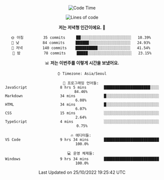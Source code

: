 <div align="center">

<br />

 <!--START_SECTION:waka-->
![Code Time](http://img.shields.io/badge/Code%20Time-56%20hrs%2058%20mins-blue)

![Lines of code](https://img.shields.io/badge/%EC%A0%80%EB%8A%94%20%EC%97%AC%ED%83%9C%EA%B9%8C%EC%A7%80%20-81%20Thousand%20%EC%A4%84%EC%9D%98%20%EC%BD%94%EB%93%9C%EB%A5%BC%20%EC%9E%91%EC%84%B1%ED%96%88%EC%96%B4%EC%9A%94.-blue)

**저는 저녁형 인간이에요. 🦉** 

```text
🌞 아침         35 commits     ██░░░░░░░░░░░░░░░░░░░░░░░   10.39% 
🌆 낮　         84 commits     ██████░░░░░░░░░░░░░░░░░░░   24.93% 
🌃 저녁         140 commits    ██████████░░░░░░░░░░░░░░░   41.54% 
🌙 밤　         78 commits     █████░░░░░░░░░░░░░░░░░░░░   23.15%

```


📊 **저는 이번주를 이렇게 시간을 보냈어요.** 

```text
⌚︎ Timezone: Asia/Seoul

💬 프로그래밍 언어들: 
JavaScript               8 hrs 5 mins        █████████████████████░░░░   84.46% 
Markdown                 34 mins             █░░░░░░░░░░░░░░░░░░░░░░░░   6.08% 
HTML                     34 mins             █░░░░░░░░░░░░░░░░░░░░░░░░   6.07% 
CSS                      15 mins             ░░░░░░░░░░░░░░░░░░░░░░░░░   2.64% 
TypeScript               4 mins              ░░░░░░░░░░░░░░░░░░░░░░░░░   0.75%

🔥 에디터들: 
VS Code                  9 hrs 34 mins       █████████████████████████   100.0%

💻 운영 체제들: 
Windows                  9 hrs 34 mins       █████████████████████████   100.0%

```


 Last Updated on 25/10/2022 19:25:42 UTC
<!--END_SECTION:waka-->

</div>
